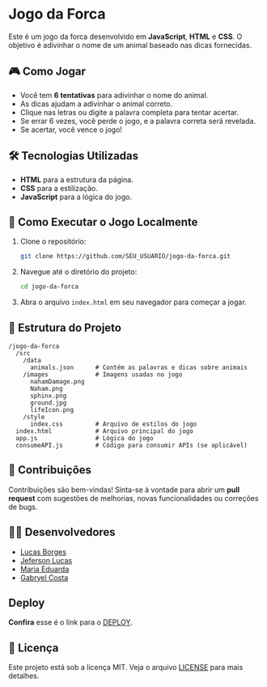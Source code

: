 # Jogo da Forca

Este é um jogo da forca desenvolvido em **JavaScript**, **HTML** e **CSS**. O objetivo é adivinhar o nome de um animal baseado nas dicas fornecidas.

## 🎮 Como Jogar
- Você tem **6 tentativas** para adivinhar o nome do animal.
- As dicas ajudam a adivinhar o animal correto.
- Clique nas letras ou digite a palavra completa para tentar acertar.
- Se errar 6 vezes, você perde o jogo, e a palavra correta será revelada.
- Se acertar, você vence o jogo!

## 🛠 Tecnologias Utilizadas
- **HTML** para a estrutura da página.
- **CSS** para a estilização.
- **JavaScript** para a lógica do jogo.

## 🚀 Como Executar o Jogo Localmente

1. Clone o repositório:
   ```bash
   git clone https://github.com/SEU_USUARIO/jogo-da-forca.git
   ```

2. Navegue até o diretório do projeto:
   ```bash
   cd jogo-da-forca
   ```

3. Abra o arquivo `index.html` em seu navegador para começar a jogar.

## 📁 Estrutura do Projeto

```
/jogo-da-forca
  /src
    /data
      animals.json      # Contém as palavras e dicas sobre animais
    /images             # Imagens usadas no jogo
      nahamDamage.png
      Naham.png
      sphinx.png
      ground.jpg
      lifeIcon.png
    /style
      index.css         # Arquivo de estilos do jogo
  index.html            # Arquivo principal do jogo
  app.js                # Lógica do jogo
  consumeAPI.js         # Código para consumir APIs (se aplicável)
```

## 🤝 Contribuições
Contribuições são bem-vindas! Sinta-se à vontade para abrir um **pull request** com sugestões de melhorias, novas funcionalidades ou correções de bugs.

## 👨‍💻 Desenvolvedores
- [Lucas Borges](https://github.com/DOULORES)
- [Jeferson Lucas](https://github.com/JefersonT4v4res)
- [Maria Eduarda](https://github.com/dudaz-dev)
- [Gabryel Costa](https://github.com/gabryelcosta)

## Deploy
**Confira** esse é o link para o [DEPLOY](https://projeto-front-end-dinamico-ada.vercel.app/).

## 📜 Licença
Este projeto está sob a licença MIT. Veja o arquivo [LICENSE](LICENSE) para mais detalhes.
